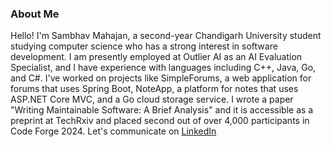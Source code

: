### About Me
Hello! I'm Sambhav Mahajan, a second-year Chandigarh University student studying computer science who has a strong interest in software development. I am presently employed at Outlier AI as an AI Evaluation Specialist, and I have experience with languages including C++, Java, Go, and C#. I've worked on projects like SimpleForums, a web application for forums that uses Spring Boot, NoteApp, a platform for notes that uses ASP.NET Core MVC, and a Go cloud storage service. I wrote a paper "Writing Maintainable Software: A Brief Analysis" and it is accessible as a preprint at TechRxiv and placed second out of over 4,000 participants in Code Forge 2024. Let's communicate on [LinkedIn](www.linkedin.com/in/sambhavmahajan)
